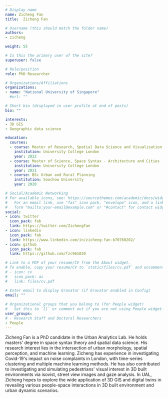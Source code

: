```yaml
---
# Display name
name: Zicheng Fan
title:  Zicheng Fan

# Username (this should match the folder name)
authors:
- zicheng

weight: 55

# Is this the primary user of the site?
superuser: false

# Role/position
role: PhD Researcher

# Organizations/Affiliations
organizations:
- name: "National University of Singapore"
  #url: ""

# Short bio (displayed in user profile at end of posts)
bio: ""

interests:
- 3D GIS
- Geographic data science

education:
  courses:
  - course: Master of Research, Spatial Data Science and Visualisation (Distinction)
    institution: University College London
    year: 2022
  - course: Master of Science, Space Syntax - Architecture and Cities (Distinction)
    institution: University College London
    year: 2021
  - course: BSc Urban and Rural Planning
    institution: Soochow University
    year: 2020

# Social/Academic Networking
# For available icons, see: https://sourcethemes.com/academic/docs/widgets/#icons
#   For an email link, use "fas" icon pack, "envelope" icon, and a link in the
#   form "mailto:your-email@example.com" or "#contact" for contact widget.
social:
- icon: twitter
  icon_pack: fab
  link: https://twitter.com/ZichengFan
- icon: linkedin
  icon_pack: fab
  link: https://www.linkedin.com/in/zicheng-fan-b70760202/
- icon: github
  icon_pack: fab
  link: https://github.com/fzc961020

# Link to a PDF of your resume/CV from the About widget.
# To enable, copy your resume/CV to `static/files/cv.pdf` and uncomment the lines below.  
# - icon: cv
#   icon_pack: ai
#   link: files/cv.pdf

# Enter email to display Gravatar (if Gravatar enabled in Config)
email: ""
  
# Organizational groups that you belong to (for People widget)
#   Set this to `[]` or comment out if you are not using People widget.  
user_groups:
# - Research Staff and Doctoral Researchers
- People
---
```


Zicheng Fan is a PhD candidate in the Urban Analytics Lab.
He holds masters' degree in space syntax theory and spatial data science.
His research interest lies in the intersection of urban morphology, spatial perception, and machine learning. 
Zicheng has experience in investigating Covid-19's impact on noise complaints in London, with time-series clustering and multiple machine learning methods.
He has also contributed to investigating and simulating pedestrians' visual interest in 3D built environments via isovist, street view images and gaze analysis. 
In UAL, Zicheng hopes to explore the wide application of 3D GIS and digital twins in revealing various people-space interactions in 3D built environment and urban dynamic scenarios.

